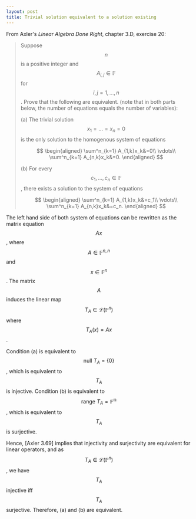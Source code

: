 ```yaml
---
layout: post
title: Trivial solution equivalent to a solution existing
---
```


From Axler's *Linear Algebra Done Right*, chapter 3.D, exercise 20:

> Suppose $$n$$ is a positive integer and $$A_{i,j} \in \mathbb{F}$$ for 
> $$i, j = 1, \dots, n$$. Prove that the following are equivalent. 
> (note that in both parts below, the number of equations equals 
> the number of variables):
> 
> (a) The trivial solution $$x_1 = \dots = x_n = 0$$ is the only solution to 
> the homogenous system of equations 
>
> $$
\begin{aligned}
\sum^n_{k=1} A_{1,k}x_k&=0\\
\vdots\\
\sum^n_{k=1} A_{n,k}x_k&=0.
\end{aligned}
> $$
>
> (b) For every $$c_1, \dots, c_n \in \mathbb{F}$$, there exists a solution to the system 
> of equations
>
> $$
\begin{aligned}
\sum^n_{k=1} A_{1,k}x_k&=c_1\\
\vdots\\
\sum^n_{k=1} A_{n,k}x_k&=c_n.
\end{aligned}
> $$

The left hand side of both system of equations can be rewritten as the
matrix equation $$Ax$$, where $$A \in \mathbb{F}^{n,n}$$ and 
$$x \in \mathbb{F}^n$$. The matrix $$A$$ induces the linear map 
$$T_A \in \mathcal{L}(\mathbb{F}^n)$$ where $$T_A(x) = A x$$.

Condition (a) is equivalent to $$\text{null } T_A = \{0\}$$, which is equivalent to $$T_A$$ is injective. 
Condition (b) is equivalent to $$\text{range } T_A = \mathbb{F^n}$$, which is equivalent to $$T_A$$ is surjective.

Hence, [Axler 3.69] implies that injectivity and surjectivity are 
equivalent for linear operators, and as $$T_A \in \mathcal{L}(\mathbb{F}^n)$$,
we have $$T_A$$ injective iff $$T_A$$ surjective. Therefore, (a) and (b) are 
equivalent.
